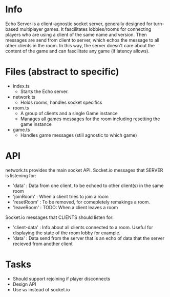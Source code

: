 # Info
Echo Server is a client-agnostic socket server, generally designed for turn-based multiplayer games.  It fascilitates lobbies/rooms for connecting players who are using a client of the same name and version.  Then messages are send from client to server, which echos the message to all other clients in the room.  In this way, the server doesn't care about the content of the game and can fascilitate any game (if latency allows).

# Files (abstract to specific)
- index.ts
    - Starts the Echo server.
- network.ts
    - Holds rooms, handles socket specifics
- room.ts
    - A group of clients and a single Game instance
    - Manages all games messages for the room including resetting the game instance
- game.ts
    - Handles game messages (still agnostic to which game)

# API
network.ts provides the main socket API.
Socket.io messages that SERVER is listening for:
- 'data' : Data from one client, to be echoed to other client(s) in the same room
- 'joinRoom' : When a client tries to join a room
- 'resetRoom' : To be removed, for comepletely remakings a room.
- 'leaveRoom' : TODO: When a client leaves a room

Socket.io messages that CLIENTS should listen for:
- 'client-data' : Info about all clients connected to a room.  Useful for displaying the state of the room lobby for example.
- 'data' : Data send from the server that is an echo of data that the server recieved from another client

# Tasks
- Should support rejoining if player disconnects
- Design API
- Use `ws` instead of socket.io